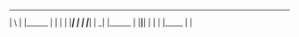  __   _ _______ _______ _  _  _ _______ _______ _______ _     _
 | \  | |______    |    |  |  | |_____|    |    |       |_____|
 |  \_| |______    |    |__|__| |     |    |    |_____  |     |
